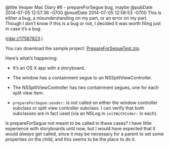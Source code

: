 @title Vesper Mac Diary #6 - prepareForSegue bug, maybe
@pubDate 2014-07-05 12:57:36 -0700
@modDate 2014-07-05 12:58:53 -0700
This is either a bug, a misunderstanding on my part, or an error on my part. Though I don’t know if this is a bug or not, I decided it was worth filing just in case it’s a bug.

(<a href="rdar://17567823">rdar://17567823</a>.)

You can download the sample project: <a href="http://ranchero.com/downloads/PrepareForSegueTest.zip">PrepareForSegueTest.zip</a>.

Here’s what’s happening:

* It’s an OS X app with a storyboard.

* The window has a containment segue to an NSSplitViewController.

* The NSSplitViewController has two containment segues, one for each split view item.

* <code>prepareForSegue:&#8203;sender:</code> is not called on either the window controller subclass or split view controller subclass. I can verify that both subclasses are in fact used (via an NSLog in <code>initWithCoder:</code> in each).

Is prepareForSegue not meant to be called in these cases? I have little experience with storyboards until now, but I would have expected that it would *always* get called, since it may be necessary for a parent to set some properties on the child, and this seems to be the place to do it.

